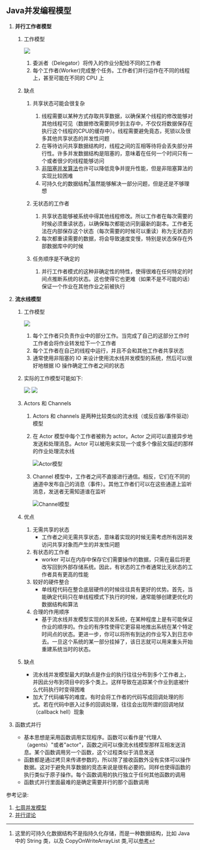 ## Java并发编程模型
1. **并行工作者模型**
	1. 工作模型
		
		![](http://wiki.jikexueyuan.com/project/java-concurrent/images/1.png)
		1. 委派者（Delegator）将传入的作业分配给不同的工作者
		2. 每个工作者(Worker)完成整个任务。工作者们并行运作在不同的线程上，甚至可能在不同的 CPU 上
	2. 缺点
		1. 共享状态可能会很复杂
			1. 线程需要以某种方式存取共享数据，以确保某个线程的修改能够对其他线程可见（数据修改需要同步到主存中，不仅仅将数据保存在执行这个线程的CPU的缓存中）。线程需要避免竟态，死锁以及很多其他共享状态的并发性问题
			2. 在等待访问共享数据结构时，线程之间的互相等待将会丢失部分并行性。许多并发数据结构是阻塞的，意味着在任何一个时间只有一个或者很少的线程能够访问
			3. [非阻塞并发算法](http://tutorials.jenkov.com/java-concurrency/non-blocking-algorithms.html)也许可以降低竞争并提升性能，但是非阻塞算法的实现比较困难
			4. 可持久化的数据结构[^1]虽然能够解决一部分问题，但是还是不够理想

		2. 无状态的工作者
			1. 共享状态能够被系统中得其他线程修改。所以工作者在每次需要的时候必须重读状态，以确保每次都能访问到最新的副本。工作者无法在内部保存这个状态（每次需要的时候可以重读）称为无状态的
			2. 每次都重读需要的数据，将会导致速度变慢，特别是状态保存在外部数据库中的时候

		3. 任务顺序是不确定的
			1. 并行工作者模式的这种非确定性的特性，使得很难在任何特定的时间点推断系统的状态。这也使得它也更难（如果不是不可能的话）保证一个作业在其他作业之前被执行

2. **流水线模型**
	1. 工作模型
		
		![](http://wiki.jikexueyuan.com/project/java-concurrent/images/3.png)
		1. 每个工作者只负责作业中的部分工作。当完成了自己的这部分工作时工作者会将作业转发给下一个工作者
		2. 每个工作者在自己的线程中运行，并且不会和其他工作者共享状态
		3. 通常使用非阻塞的 IO 来设计使用流水线并发模型的系统，然后可以很好地根据 IO 操作确定工作者之间的状态
	2. 实际的工作模型可能如下:
	
		![](http://wiki.jikexueyuan.com/project/java-concurrent/images/5.png)
		![](http://wiki.jikexueyuan.com/project/java-concurrent/images/6.png)
	3. Actors 和 Channels
		1. Actors 和 channels 是两种比较类似的流水线（或反应器/事件驱动）模型
		2. 在 Actor 模型中每个工作者被称为 actor。Actor 之间可以直接异步地发送和处理消息。Actor 可以被用来实现一个或多个像前文描述的那样的作业处理流水线
			
			![Actor模型](http://wiki.jikexueyuan.com/project/java-concurrent/images/7.png)
		3. Channel 模型中，工作者之间不直接进行通信。相反，它们在不同的通道中发布自己的消息（事件）。其他工作者们可以在这些通道上监听消息，发送者无需知道谁在监听

			![Channel模型](http://wiki.jikexueyuan.com/project/java-concurrent/images/8.png)
	4. 优点
		1. 无需共享的状态
			* 工作者之间无需共享状态，意味着实现的时候无需考虑所有因并发访问共享对象而产生的并发性问题
		2. 有状态的工作者
			* worker 可以在内存中保存它们需要操作的数据，只需在最后将更改写回到外部存储系统。因此，有状态的工作者通常比无状态的工作者具有更高的性能
		3. 较好的硬件整合
			* 单线程代码在整合底层硬件的时候往往具有更好的优势。首先，当能确定代码只在单线程模式下执行的时候，通常能够创建更优化的数据结构和算法
		4. 合理的作用顺序
			* 基于流水线并发模型实现的并发系统，在某种程度上是有可能保证作业的顺序的。作业的有序性使得它更容易地推出系统在某个特定时间点的状态。更进一步，你可以将所有到达的作业写入到日志中去。一旦这个系统的某一部分挂掉了，该日志就可以用来重头开始重建系统当时的状态。

	5. 缺点
		* 流水线并发模型最大的缺点是作业的执行往往分布到多个工作者上，并因此分布到项目中的多个类上。这样导致在追踪某个作业到底被什么代码执行时变得困难
		* 加大了代码编写的难度。有时会将工作者的代码写成回调处理的形式。若在代码中嵌入过多的回调处理，往往会出现所谓的回调地狱（callback hell）现象

3. 函数式并行
	* 基本思想是采用函数调用实现程序。函数可以看作是"代理人（agents）"或者"actor"，函数之间可以像流水线模型那样互相发送消息。某个函数调用另一个函数，这个过程类似于消息发送
	* 函数都是通过拷贝来传递参数的，所以除了接收函数外没有实体可以操作数据。这对于避免共享数据的竞态来说是很有必要的。同样也使得函数的执行类似于原子操作。每个函数调用的执行独立于任何其他函数的调用
	* 函数式并行里面最难的是确定需要并行的那个函数调用

参考记录:

1. [七周并发模型](http://zhouchaowei.com/2015/12/19/%E3%80%8A%E4%B8%83%E5%91%A8%E4%B8%83%E5%B9%B6%E5%8F%91%E6%A8%A1%E5%9E%8B%E3%80%8B%E7%AC%94%E8%AE%B0-%E5%AF%BC%E5%9B%BE/)
2. [并行谬论](http://www.vaikan.com/the-concurrency-myth/)

[^1]:这里的可持久化数据结构不是指持久化存储，而是一种数据结构，比如 Java 中的 String 类，以及 CopyOnWriteArrayList 类,可以[参考](http://www.cnblogs.com/tedzhao/archive/2008/11/12/1332112.html)


